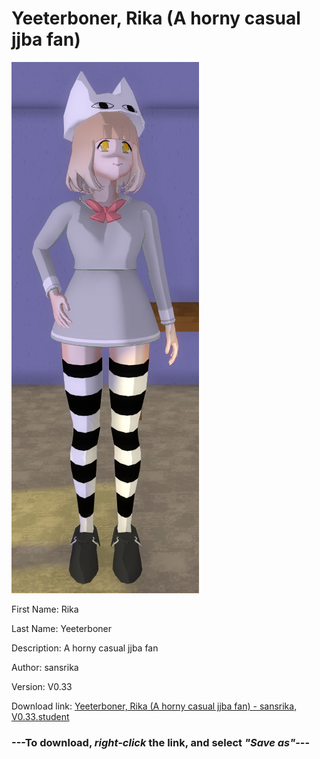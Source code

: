 # Yeeterboner, Rika (A horny casual jjba fan)

<img src = "https://raw.githubusercontent.com/Arbiter1223/Daigaku-Gurashi-Custom-Students/master/Students/Files/Yeeterboner%2C%20Rika%20(A%20horny%20casual%20jjba%20fan).png">

First Name: Rika

Last Name: Yeeterboner

Description: A horny casual jjba fan

Author: sansrika

Version: V0.33

Download link: <a href="https://raw.githubusercontent.com/Arbiter1223/Daigaku-Gurashi-Custom-Students/master/Students/Files/Yeeterboner%2C%20Rika%20(A%20horny%20casual%20jjba%20fan)%20-%20sansrika%2C%20V0.33.student">Yeeterboner, Rika (A horny casual jjba fan) - sansrika, V0.33.student</a>

### ---**To download, _right-click_ the link, and select _"Save as"_**---
